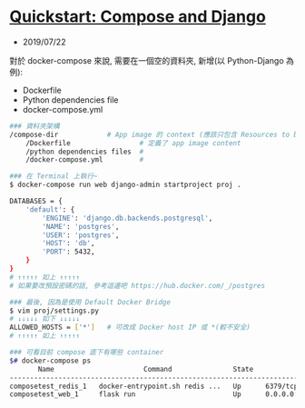 # [Quickstart: Compose and Django](https://docs.docker.com/compose/django/)

- 2019/07/22

對於 docker-compose 來說, 需要在一個空的資料夾, 新增(以 Python-Django 為例):

- Dockerfile
- Python dependencies file
- docker-compose.yml

```bash
### 資料夾架構
/compose-dir            # App image 的 context (應該只包含 Resources to build the image)
    /Dockerfile                 # 定義了 app image content
    /python dependencies files  #
    /docker-compose.yml         #
```



```bash
### 在 Terminal 上執行~
$ docker-compose run web django-admin startproject proj .

DATABASES = {
    'default': {
        'ENGINE': 'django.db.backends.postgresql',
        'NAME': 'postgres',
        'USER': 'postgres',
        'HOST': 'db',
        'PORT': 5432,
    }
}
# ↑↑↑↑↑ 如上 ↑↑↑↑↑
# 如果要改預設密碼的話, 參考這邊吧 https://hub.docker.com/_/postgres

### 最後, 因為是使用 Default Docker Bridge
$ vim proj/settings.py
# ↓↓↓↓↓ 如下 ↓↓↓↓↓
ALLOWED_HOSTS = ['*']   # 可改成 Docker host IP 或 *(較不安全)
# ↑↑↑↑↑ 如上 ↑↑↑↑↑

### 可看目前 compose 底下有哪些 container
$# docker-compose ps
       Name                      Command               State           Ports
-------------------------------------------------------------------------------------
composetest_redis_1   docker-entrypoint.sh redis ...   Up      6379/tcp
composetest_web_1     flask run                        Up      0.0.0.0:5000->5000/tcp
```